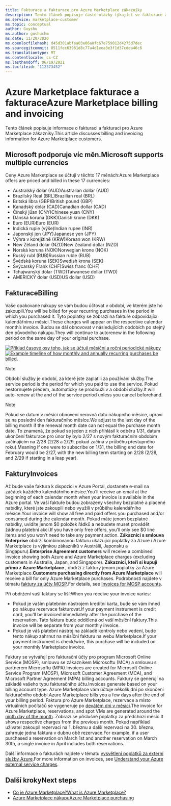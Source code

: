 ```yaml
---
title: Fakturace a fakturace pro Azure Marketplace zákazníky
description: Tento článek popisuje časté otázky týkající se fakturace a fakturace pro Azure Marketplace zákazníky.
ms.service: marketplace-customer
ms.topic: conceptual
author: Guyshu
ms.author: gushuchm
ms.date: 11/20/2020
ms.openlocfilehash: d45d301abfea03e06a8fc67e759012d4275d7dec
ms.sourcegitcommit: 8511fec63961d8c77a4d1eea3e3f1d37cdea46c6
ms.translationtype: MT
ms.contentlocale: cs-CZ
ms.lasthandoff: 06/19/2021
ms.locfileid: "112373452"
---
```

# <a name="azure-marketplace-billing-and-invoicing"></a><span data-ttu-id="36065-103">Azure Marketplace fakturace a fakturace</span><span class="sxs-lookup"><span data-stu-id="36065-103">Azure Marketplace billing and invoicing</span></span>

<span data-ttu-id="36065-104">Tento článek popisuje informace o fakturaci a fakturaci pro Azure Marketplace zákazníky.</span><span class="sxs-lookup"><span data-stu-id="36065-104">This article discusses billing and invoicing information for Azure Marketplace customers.</span></span>

## <a name="microsoft-supports-multiple-currencies"></a><span data-ttu-id="36065-105">Microsoft podporuje víc měn.</span><span class="sxs-lookup"><span data-stu-id="36065-105">Microsoft supports multiple currencies</span></span>

<span data-ttu-id="36065-106">Ceny Azure Marketplace se účtují v těchto 17 měnách:</span><span class="sxs-lookup"><span data-stu-id="36065-106">Azure Marketplace offers are priced and billed in these 17 currencies:</span></span>

- <span data-ttu-id="36065-107">Australský dolar (AUD)</span><span class="sxs-lookup"><span data-stu-id="36065-107">Australian dollar (AUD)</span></span>
- <span data-ttu-id="36065-108">Brazilský Real (BRL)</span><span class="sxs-lookup"><span data-stu-id="36065-108">Brazilian real (BRL)</span></span>
- <span data-ttu-id="36065-109">Britská libra (GBP)</span><span class="sxs-lookup"><span data-stu-id="36065-109">British pound (GBP)</span></span>
- <span data-ttu-id="36065-110">Kanadský dolar (CAD)</span><span class="sxs-lookup"><span data-stu-id="36065-110">Canadian dollar (CAD)</span></span>
- <span data-ttu-id="36065-111">Čínský jüan (CNY)</span><span class="sxs-lookup"><span data-stu-id="36065-111">Chinese yuan (CNY)</span></span>
- <span data-ttu-id="36065-112">Dánská koruna (DKK)</span><span class="sxs-lookup"><span data-stu-id="36065-112">Danish krone (DKK)</span></span>
- <span data-ttu-id="36065-113">Euro (EUR)</span><span class="sxs-lookup"><span data-stu-id="36065-113">Euro (EUR)</span></span>
- <span data-ttu-id="36065-114">Indická rupie (výše)</span><span class="sxs-lookup"><span data-stu-id="36065-114">Indian rupee (INR)</span></span>
- <span data-ttu-id="36065-115">Japonský jen (JPY)</span><span class="sxs-lookup"><span data-stu-id="36065-115">Japanese yen (JPY)</span></span>
- <span data-ttu-id="36065-116">Výhra v korejštině (KRW)</span><span class="sxs-lookup"><span data-stu-id="36065-116">Korean won (KRW)</span></span>
- <span data-ttu-id="36065-117">New Zéland dolar (NZD)</span><span class="sxs-lookup"><span data-stu-id="36065-117">New Zealand dollar (NZD)</span></span>
- <span data-ttu-id="36065-118">Norská koruna (NOK)</span><span class="sxs-lookup"><span data-stu-id="36065-118">Norwegian krone (NOK)</span></span>
- <span data-ttu-id="36065-119">Ruský rubl (RUB)</span><span class="sxs-lookup"><span data-stu-id="36065-119">Russian ruble (RUB)</span></span>
- <span data-ttu-id="36065-120">Švédská koruna (SEK)</span><span class="sxs-lookup"><span data-stu-id="36065-120">Swedish krona (SEK)</span></span>
- <span data-ttu-id="36065-121">Švýcarský Frank (CHF)</span><span class="sxs-lookup"><span data-stu-id="36065-121">Swiss franc (CHF)</span></span>
- <span data-ttu-id="36065-122">Tchajwanský dolar (TWD)</span><span class="sxs-lookup"><span data-stu-id="36065-122">Taiwanese dollar (TWD)</span></span>
- <span data-ttu-id="36065-123">AMERICKÝ dolar (USD)</span><span class="sxs-lookup"><span data-stu-id="36065-123">US dollar (USD)</span></span>

## <a name="billing"></a><span data-ttu-id="36065-124">Fakturace</span><span class="sxs-lookup"><span data-stu-id="36065-124">Billing</span></span>

<span data-ttu-id="36065-125">Vaše opakované nákupy se vám budou účtovat v období, ve kterém jste ho zakoupili.</span><span class="sxs-lookup"><span data-stu-id="36065-125">You will be billed for your recurring purchases in the period in which you purchased it.</span></span> <span data-ttu-id="36065-126">Tyto poplatky se zobrazí na faktuře odpovídající kalendářnímu měsíci.</span><span class="sxs-lookup"><span data-stu-id="36065-126">These charges will appear on the respective calendar month’s invoice.</span></span> <span data-ttu-id="36065-127">Budou se dál obnovovat v následujících obdobích po stejný den původního nákupu.</span><span class="sxs-lookup"><span data-stu-id="36065-127">They will continue to autorenew in the following period on the same day of your original purchase.</span></span>

<span data-ttu-id="36065-128">[![Příklad časové osy toho, jak se účtují měsíční a roční periodické nákupy](media/billing/billing-charges-recurring.png)](media/billing/billing-charges-recurring.png#lightbox)</span><span class="sxs-lookup"><span data-stu-id="36065-128">[![Example timeline of how monthly and annually recurring purchases be billed.](media/billing/billing-charges-recurring.png)](media/billing/billing-charges-recurring.png#lightbox)</span></span>

>[!NOTE]
> <span data-ttu-id="36065-129">Období služby je období, za které jste zaplatili za používání služby.</span><span class="sxs-lookup"><span data-stu-id="36065-129">The service period is the period for which you paid to use the service.</span></span> <span data-ttu-id="36065-130">Pokud nestornujete předem, automaticky se prodlouží v a období služby.</span><span class="sxs-lookup"><span data-stu-id="36065-130">It will auto-renew at the and of the service period unless you cancel beforehand.</span></span>

> [!NOTE]
> <span data-ttu-id="36065-131">Pokud se datum v měsíci obnovení nerovná datu nákupního měsíce, upraví se na poslední den fakturačního měsíce.</span><span class="sxs-lookup"><span data-stu-id="36065-131">We adjust to the last day of the billing month if the renewal month date can not equal the purchase month date.</span></span> <span data-ttu-id="36065-132">To znamená, že pokud se jeden z nich přihlásil k odběru 1/31, datum ukončení fakturace pro únor by bylo 2/27 s novým fakturačním obdobím začínajícím na 2/28 (2/28 a 2/29, pokud začíná v průběhu přestupného roku).</span><span class="sxs-lookup"><span data-stu-id="36065-132">Meaning if one were to subscribe on 1/31, the billing end date for February would be 2/27, with the new billing term starting on 2/28 (2/28, and 2/29 if starting in a leap year).</span></span>

## <a name="invoices"></a><span data-ttu-id="36065-133">Faktury</span><span class="sxs-lookup"><span data-stu-id="36065-133">Invoices</span></span>

<span data-ttu-id="36065-134">Až bude vaše faktura k dispozici v Azure Portal, dostanete e-mail na začátek každého kalendářního měsíce.</span><span class="sxs-lookup"><span data-stu-id="36065-134">You’ll receive an email at the beginning of each calendar month when your invoice is available in the Azure portal.</span></span> <span data-ttu-id="36065-135">Ve vaší faktuře budou zobrazeny všechny bezplatné a placené nabídky, které jste zakoupili nebo využili v průběhu kalendářního měsíce.</span><span class="sxs-lookup"><span data-stu-id="36065-135">Your invoice will show all free and paid offers you purchased and/or consumed during the calendar month.</span></span> <span data-ttu-id="36065-136">Pokud máte jenom bezplatné nabídky, uvidíte jenom $0 položek řádků a nebudete muset provádět žádnou platební akci.</span><span class="sxs-lookup"><span data-stu-id="36065-136">If you have only free offers, you’ll only see $0 line items and you won’t need to take any payment action.</span></span> <span data-ttu-id="36065-137">**Zákazníci s smlouva Enterprise** obdrží kombinovanou fakturu ukazující poplatky za Azure i Azure Marketplace (s výjimkou zákazníků v Austrálii, Japonsku a Singapuru).</span><span class="sxs-lookup"><span data-stu-id="36065-137">**Enterprise Agreement customers** will receive a combined invoice showing both Azure and Azure Marketplace charges (excluding customers in Australia, Japan, and Singapore).</span></span> <span data-ttu-id="36065-138">**Zákazníci, kteří si kupují přímo z Azure Marketplace** , obdrží z faktury jenom poplatky za Azure Marketplace.</span><span class="sxs-lookup"><span data-stu-id="36065-138">**Customers purchasing directly from Azure Marketplace** will receive a bill for only Azure Marketplace purchases.</span></span> <span data-ttu-id="36065-139">Podrobnosti najdete v tématu [faktury za účty MOSP](/azure/cost-management-billing/understand/download-azure-invoice#invoices-for-mosp-billing-accounts).</span><span class="sxs-lookup"><span data-stu-id="36065-139">For details, see [Invoices for MOSP accounts](/azure/cost-management-billing/understand/download-azure-invoice#invoices-for-mosp-billing-accounts).</span></span>

<span data-ttu-id="36065-140">Při obdržení vaší faktury se liší:</span><span class="sxs-lookup"><span data-stu-id="36065-140">When you receive your invoice varies:</span></span>

- <span data-ttu-id="36065-141">Pokud je vaším platebním nástrojem kreditní karta, bude se vám ihned po nákupu rezervace fakturovat.</span><span class="sxs-lookup"><span data-stu-id="36065-141">If your payment instrument is credit card, you’ll be invoiced immediately after the purchase of the reservation.</span></span> <span data-ttu-id="36065-142">Tato faktura bude oddělená od vaší měsíční faktury.</span><span class="sxs-lookup"><span data-stu-id="36065-142">This invoice will be separate from your monthly invoice.</span></span>
- <span data-ttu-id="36065-143">Pokud je váš platební nástroj na základě kontroly nebo vedení, bude tento nákup zahrnut na měsíční fakturu na webu Marketplace.</span><span class="sxs-lookup"><span data-stu-id="36065-143">If your payment instrument is check/wire, this purchase will be included on your monthly Marketplace invoice.</span></span>

<span data-ttu-id="36065-144">Faktury se vytvářejí pro fakturační účty pro program Microsoft Online Service (MOSP), smlouvu se zákazníkem Microsoftu (MCA) a smlouvu s partnerem Microsoftu (MPA).</span><span class="sxs-lookup"><span data-stu-id="36065-144">Invoices are created for Microsoft Online Service Program (MOSP), Microsoft Customer Agreement (MCA), and Microsoft Partner Agreement (MPA) billing accounts.</span></span> <span data-ttu-id="36065-145">Faktury se generují na základě vašeho typu fakturačního účtu.</span><span class="sxs-lookup"><span data-stu-id="36065-145">Invoices generate based on your billing account type.</span></span> <span data-ttu-id="36065-146">Azure Marketplace vám účtuje několik dní po skončení fakturačního období.</span><span class="sxs-lookup"><span data-stu-id="36065-146">Azure Marketplace bills you a few days after the end of your billing period.</span></span> <span data-ttu-id="36065-147">Faktura pro Azure Marketplace, rezervace a místo virtuálních počítačů se vygeneruje po [devátém dni v měsíci](/azure/cost-management-billing/understand/download-azure-invoice#invoices-for-mosp-billing-accounts).</span><span class="sxs-lookup"><span data-stu-id="36065-147">The invoice for Azure Marketplace, reservations, and spot VMs are generated around the [ninth day of the month](/azure/cost-management-billing/understand/download-azure-invoice#invoices-for-mosp-billing-accounts).</span></span> <span data-ttu-id="36065-148">Zobrazí se příslušné poplatky za předchozí měsíc.</span><span class="sxs-lookup"><span data-stu-id="36065-148">It shows respective charges from the previous month.</span></span> <span data-ttu-id="36065-149">Pokud například uživatel zakoupil rezervaci na 1. březnu a další rezervaci na 30. březnu, zahrnuje jedna faktura v dubnu obě rezervace.</span><span class="sxs-lookup"><span data-stu-id="36065-149">For example, if a user purchased a reservation on March 1st and another reservation on March 30th, a single invoice in April includes both reservations.</span></span>

<span data-ttu-id="36065-150">Další informace o fakturách najdete v tématu [vysvětlení poplatků za externí služby Azure](/azure/cost-management-billing/understand/understand-azure-marketplace-charges).</span><span class="sxs-lookup"><span data-stu-id="36065-150">For more information on invoices, see [Understand your Azure external service charges](/azure/cost-management-billing/understand/understand-azure-marketplace-charges).</span></span>

## <a name="next-steps"></a><span data-ttu-id="36065-151">Další kroky</span><span class="sxs-lookup"><span data-stu-id="36065-151">Next steps</span></span>

- [<span data-ttu-id="36065-152">Co je Azure Marketplace?</span><span class="sxs-lookup"><span data-stu-id="36065-152">What is Azure Marketplace?</span></span>](azure-marketplace-overview.md)
- [<span data-ttu-id="36065-153">Azure Marketplace nákupu</span><span class="sxs-lookup"><span data-stu-id="36065-153">Azure Marketplace purchasing</span></span>](azure-purchasing-invoicing.md)
